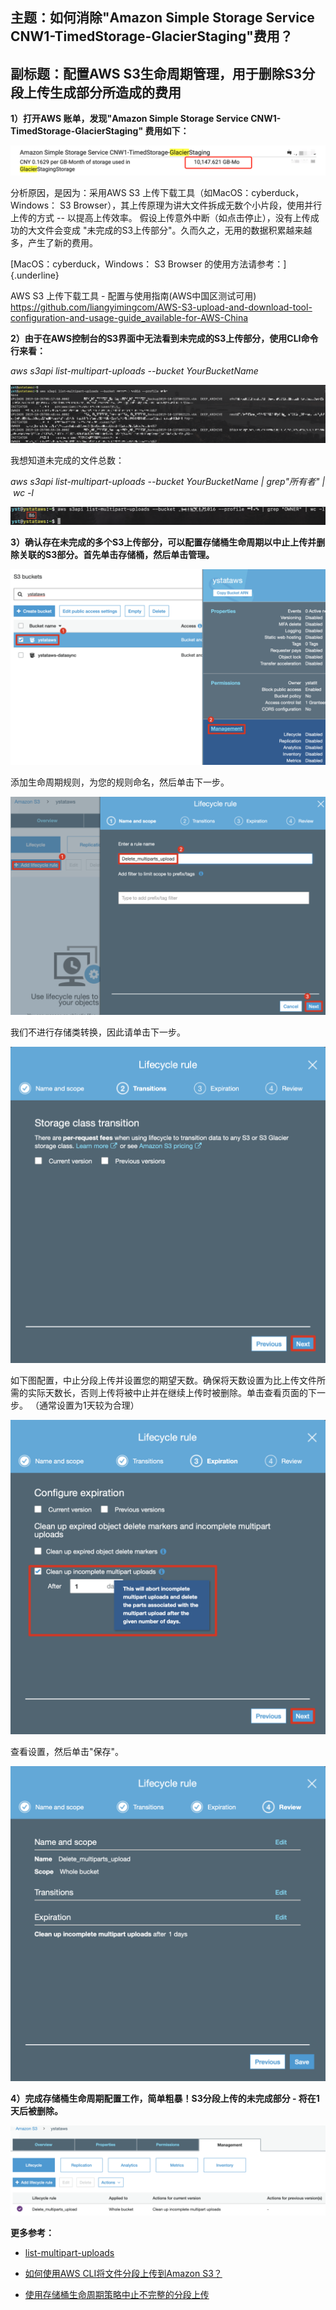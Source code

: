 ## 主题：如何消除"Amazon Simple Storage Service CNW1-TimedStorage-GlacierStaging"费用？

## 副标题：配置AWS S3生命周期管理，用于删除S3分段上传生成部分所造成的费用

**1）打开AWS 账单，发现"Amazon Simple Storage Service
CNW1-TimedStorage-GlacierStaging" 费用如下：**

![](images/media/image1.png)

分析原因，是因为：采用AWS S3 上传下载工具（如MacOS：cyberduck，Windows：
S3 Browser），其上传原理为讲大文件拆成无数个小片段，使用并行上传的方式
-- 以提高上传效率。
假设上传意外中断（如点击停止），没有上传成功的大文件会变成
"未完成的S3上传部分"。久而久之，无用的数据积累越来越多，产生了新的费用。

[MacOS：cyberduck，Windows： S3 Browser 的使用方法请参考：]{.underline}

AWS S3 上传下载工具 - 配置与使用指南(AWS中国区测试可用)
<https://github.com/liangyimingcom/AWS-S3-upload-and-download-tool-configuration-and-usage-guide_available-for-AWS-China>

**2）由于在AWS控制台的S3界面中无法看到未完成的S3上传部分，使用CLI命令行来看：**

*aws s3api list-multipart-uploads \--bucket YourBucketName*

![图片发布](images/media/image2.png)

我想知道未完成的文件总数：

*aws s3api list-multipart-uploads \--bucket YourBucketName
\| grep"所有者" \| wc -l*

![图片发布](images/media/image3.png)

**3）确认存在未完成的多个S3上传部分，可以配置存储桶生命周期以中止上传并删除关联的S3部分。首先单击存储桶，然后单击管理。**

![图片发布](images/media/image4.png)

添加生命周期规则，为您的规则命名，然后单击下一步。

![图片发布](images/media/image5.png)

我们不进行存储类转换，因此请单击下一步。

![图片发布](images/media/image6.png)

如下图配置，中止分段上传并设置您的期望天数。确保将天数设置为比上传文件所需的实际天数长，否则上传将被中止并在继续上传时被删除。单击查看页面的下一步。
（通常设置为1天较为合理）

![图片发布](images/media/image7.png)

查看设置，然后单击"保存"。

![图片发布](images/media/image8.png)

**4）完成存储桶生命周期配置工作，简单粗暴！S3分段上传的未完成部分 -
将在1天后被删除。**

![图片发布](images/media/image9.png)

**更多参考：**

-   [list-multipart-uploads](https://docs.aws.amazon.com/cli/latest/reference/s3api/list-multipart-uploads.html)

-   [如何使用AWS CLI将文件分段上传到Amazon
    S3？](https://aws.amazon.com/premiumsupport/knowledge-center/s3-multipart-upload-cli/)

-   [使用存储桶生命周期策略中止不完整的分段上传](https://docs.aws.amazon.com/AmazonS3/latest/dev/mpuoverview.html#mpu-abort-incomplete-mpu-lifecycle-config)
